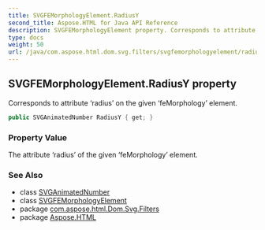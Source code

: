 ```yaml
---
title: SVGFEMorphologyElement.RadiusY
second_title: Aspose.HTML for Java API Reference
description: SVGFEMorphologyElement property. Corresponds to attribute radius on the given feMorphology element
type: docs
weight: 50
url: /java/com.aspose.html.dom.svg.filters/svgfemorphologyelement/radiusy/
---
```

## SVGFEMorphologyElement.RadiusY property

Corresponds to attribute ‘radius’ on the given ‘feMorphology’ element.

```java
public SVGAnimatedNumber RadiusY { get; }
```

### Property Value

The attribute ‘radius’ of the given ‘feMorphology’ element.

### See Also

* class [SVGAnimatedNumber](../../../com.aspose.html.dom.svg.datatypes/svganimatednumber/)
* class [SVGFEMorphologyElement](../)
* package [com.aspose.html.Dom.Svg.Filters](../../svgfemorphologyelement/)
* package [Aspose.HTML](../../../)
